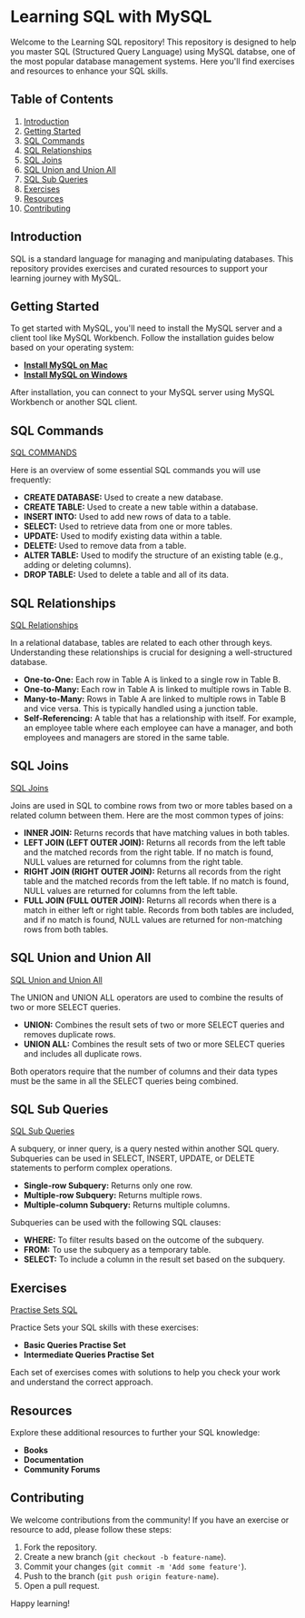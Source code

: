 # Learning SQL with MySQL

Welcome to the Learning SQL repository! This repository is designed to help you master SQL (Structured Query Language) using MySQL databse, one of the most popular database management systems. Here you'll find exercises and resources to enhance your SQL skills.

## Table of Contents

1. [Introduction](#introduction)
2. [Getting Started](#getting-started)
3. [SQL Commands](#sql-commands)
4. [SQL Relationships](#sql-relationships)
5. [SQL Joins](#sql-joins)
6. [SQL Union and Union All](#sql-union-and-union-all)
7. [SQL Sub Queries](#sql-sub-queries)
8. [Exercises](#exercises)
9. [Resources](#resources)
10. [Contributing](#contributing)

## Introduction

SQL is a standard language for managing and manipulating databases. This repository provides exercises and curated resources to support your learning journey with MySQL.

## Getting Started

To get started with MySQL, you'll need to install the MySQL server and a client tool like MySQL Workbench. Follow the installation guides below based on your operating system:

- **[Install MySQL on Mac](https://www.youtube.com/watch?v=eZMV-fOPNLU)**
- **[Install MySQL on Windows](https://www.youtube.com/watch?v=WuBcTJnIuzo)**

After installation, you can connect to your MySQL server using MySQL Workbench or another SQL client.

## SQL Commands

[SQL COMMANDS](https://github.com/sanket-aher/Learning-SQL/tree/main/SQL%20COMMANDS)

Here is an overview of some essential SQL commands you will use frequently:

- **CREATE DATABASE:** Used to create a new database.
- **CREATE TABLE:** Used to create a new table within a database.
- **INSERT INTO:** Used to add new rows of data to a table.
- **SELECT:** Used to retrieve data from one or more tables.
- **UPDATE:** Used to modify existing data within a table.
- **DELETE:** Used to remove data from a table.
- **ALTER TABLE:** Used to modify the structure of an existing table (e.g., adding or deleting columns).
- **DROP TABLE:** Used to delete a table and all of its data.

## SQL Relationships

[SQL Relationships](https://github.com/sanket-aher/Learning-SQL/tree/main/02.SQL%20Relationship)

In a relational database, tables are related to each other through keys. Understanding these relationships is crucial for designing a well-structured database.

- **One-to-One:** Each row in Table A is linked to a single row in Table B.
- **One-to-Many:** Each row in Table A is linked to multiple rows in Table B.
- **Many-to-Many:** Rows in Table A are linked to multiple rows in Table B and vice versa. This is typically handled using a junction table.
- **Self-Referencing:** A table that has a relationship with itself. For example, an employee table where each employee can have a manager, and both employees and managers are stored in the same table.

## SQL Joins

[SQL Joins](https://github.com/sanket-aher/Learning-SQL/tree/main/03.SQL%20JOINS)

Joins are used in SQL to combine rows from two or more tables based on a related column between them. Here are the most common types of joins:

- **INNER JOIN:** Returns records that have matching values in both tables.
- **LEFT JOIN (LEFT OUTER JOIN):** Returns all records from the left table and the matched records from the right table. If no match is found, NULL values are returned for columns from the right table.
- **RIGHT JOIN (RIGHT OUTER JOIN):** Returns all records from the right table and the matched records from the left table. If no match is found, NULL values are returned for columns from the left table.
- **FULL JOIN (FULL OUTER JOIN):** Returns all records when there is a match in either left or right table. Records from both tables are included, and if no match is found, NULL values are returned for non-matching rows from both tables.

## SQL Union and Union All

[SQL Union and Union All](https://github.com/sanket-aher/Learning-SQL/tree/main/04.SQL%20UNION%20and%20UNION%20ALL)

The UNION and UNION ALL operators are used to combine the results of two or more SELECT queries.

- **UNION:** Combines the result sets of two or more SELECT queries and removes duplicate rows.
- **UNION ALL:** Combines the result sets of two or more SELECT queries and includes all duplicate rows.

Both operators require that the number of columns and their data types must be the same in all the SELECT queries being combined.

## SQL Sub Queries

[SQL Sub Queries](https://github.com/sanket-aher/Learning-SQL/tree/main/05.SQL%20Sub%20Queries)

A subquery, or inner query, is a query nested within another SQL query. Subqueries can be used in SELECT, INSERT, UPDATE, or DELETE statements to perform complex operations.

- **Single-row Subquery:** Returns only one row.
- **Multiple-row Subquery:** Returns multiple rows.
- **Multiple-column Subquery:** Returns multiple columns.

Subqueries can be used with the following SQL clauses:
- **WHERE:** To filter results based on the outcome of the subquery.
- **FROM:** To use the subquery as a temporary table.
- **SELECT:** To include a column in the result set based on the subquery.


## Exercises
 [Practise Sets SQL](https://github.com/sanket-aher/Learning-SQL/tree/main/Practise%20Sets%20SQL)

Practice Sets your SQL skills with these exercises:


- **Basic Queries Practise Set**
- **Intermediate Queries Practise Set**

Each set of exercises comes with solutions to help you check your work and understand the correct approach.

## Resources

Explore these additional resources to further your SQL knowledge:

- **Books**
- **Documentation**
- **Community Forums**

## Contributing

We welcome contributions from the community! If you have an exercise or resource to add, please follow these steps:

1. Fork the repository.
2. Create a new branch (`git checkout -b feature-name`).
3. Commit your changes (`git commit -m 'Add some feature'`).
4. Push to the branch (`git push origin feature-name`).
5. Open a pull request.

Happy learning!